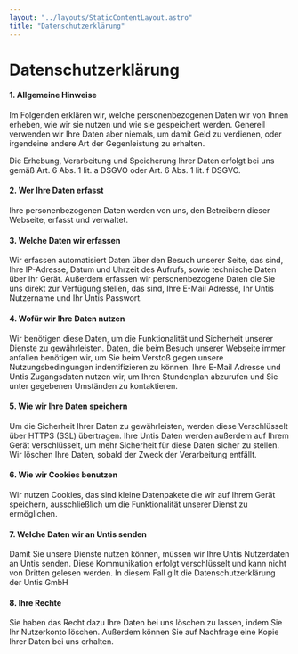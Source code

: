 ```yaml
---
layout: "../layouts/StaticContentLayout.astro"
title: "Datenschutzerklärung"
---
```

# Datenschutzerklärung


#### 1. Allgemeine Hinweise

Im Folgenden erklären wir, welche personenbezogenen Daten wir von Ihnen erheben, wie wir sie nutzen und wie sie gespeichert werden.
Generell verwenden wir Ihre Daten aber niemals, um damit Geld zu verdienen, oder irgendeine andere Art der Gegenleistung zu erhalten.

Die Erhebung, Verarbeitung und Speicherung Ihrer Daten erfolgt bei uns gemäß Art. 6 Abs. 1 lit. a DSGVO oder Art. 6 Abs. 1 lit. f DSGVO.

#### 2. Wer Ihre Daten erfasst

Ihre personenbezogenen Daten werden von uns, den Betreibern dieser Webseite, erfasst und verwaltet.

#### 3. Welche Daten wir erfassen

Wir erfassen automatisiert Daten über den Besuch unserer Seite, das sind, Ihre IP-Adresse, Datum und Uhrzeit des Aufrufs, sowie technische Daten über Ihr Gerät.
Außerdem erfassen wir personenbezogene Daten die Sie uns direkt zur Verfügung stellen, das sind, Ihre E-Mail Adresse, Ihr Untis Nutzername und Ihr Untis Passwort.

#### 4. Wofür wir Ihre Daten nutzen

Wir benötigen diese Daten, um die Funktionalität und Sicherheit unserer Dienste zu gewährleisten. Daten, die beim Besuch unserer Webseite immer anfallen benötigen wir, um Sie beim Verstoß gegen unsere Nutzungsbedingungen indentifizieren zu können. Ihre E-Mail Adresse und Untis Zugangsdaten nutzen wir, um Ihren Stundenplan abzurufen und Sie unter gegebenen Umständen zu kontaktieren.

#### 5. Wie wir Ihre Daten speichern

Um die Sicherheit Ihrer Daten zu gewährleisten, werden diese Verschlüsselt über HTTPS (SSL) übertragen. Ihre Untis Daten werden außerdem auf Ihrem Gerät verschlüsselt, um mehr Sicherheit für diese Daten sicher zu stellen. Wir löschen Ihre Daten, sobald der Zweck der Verarbeitung entfällt.

#### 6. Wie wir Cookies benutzen

Wir nutzen Cookies, das sind kleine Datenpakete die wir auf Ihrem Gerät speichern, ausschließlich um die Funktionalität unserer Dienst zu ermöglichen.

#### 7. Welche Daten wir an Untis senden

Damit Sie unsere Dienste nutzen können, müssen wir Ihre Untis Nutzerdaten an Untis senden. Diese Kommunikation erfolgt verschlüsselt und kann nicht von Dritten gelesen werden.
In diesem Fall gilt die Datenschutzerklärung der Untis GmbH

#### 8. Ihre Rechte

Sie haben das Recht dazu Ihre Daten bei uns löschen zu lassen, indem Sie Ihr Nutzerkonto löschen. Außerdem können Sie auf Nachfrage eine Kopie Ihrer Daten bei uns erhalten.